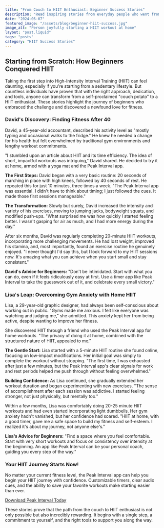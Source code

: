 ```yaml
---
title: "From Couch to HIIT Enthusiast: Beginner Success Stories"
description: "Read inspiring stories from everyday people who went from sedentary lifestyles to loving HIIT, proving anyone can start and succeed with interval training."
date: "2024-05-07" 
featured_image: "/assets/blog/beginner-hiit-success.jpg"
image_alt: "Person joyfully starting a HIIT workout at home"
layout: "post.liquid"
tags: "posts"
category: "HIIT Success Stories"
---
```


## Starting from Scratch: How Beginners Conquered HIIT

Taking the first step into High-Intensity Interval Training (HIIT) can feel daunting, especially if you're starting from a sedentary lifestyle. But countless individuals have proven that with the right approach, dedication, and tools, anyone can transform from a self-proclaimed "couch potato" to a HIIT enthusiast. These stories highlight the journey of beginners who embraced the challenge and discovered a newfound love for fitness.

### David's Discovery: Finding Fitness After 40

David, a 45-year-old accountant, described his activity level as "mostly typing and occasional walks to the fridge." He knew he needed a change for his health but felt overwhelmed by traditional gym environments and lengthy workout commitments.

"I stumbled upon an article about HIIT and its time efficiency. The idea of short, impactful workouts was intriguing," David shared. He decided to try it at home, armed with a yoga mat and the Peak Interval app.

**The First Steps:**
David began with a very basic routine: 20 seconds of marching in place with high knees, followed by 40 seconds of rest. He repeated this for just 10 minutes, three times a week. "The Peak Interval app was essential. I didn't have to think about timing; I just followed the cues. It made those first sessions manageable."

**The Transformation:**
Slowly but surely, David increased the intensity and variety of his exercises, moving to jumping jacks, bodyweight squats, and modified push-ups. "What surprised me was how quickly I started feeling better. I wasn't gasping for air as much, and I had more energy during the day."

After six months, David was regularly completing 20-minute HIIT workouts, incorporating more challenging movements. He had lost weight, improved his stamina, and, most importantly, found an exercise routine he genuinely enjoyed. "I never thought I'd say this, but I look forward to my HIIT sessions now. It's amazing what you can achieve when you start small and stay consistent."

**David's Advice for Beginners:** "Don't be intimidated. Start with what you can do, even if it feels ridiculously easy at first. Use a timer app like Peak Interval to take the guesswork out of it, and celebrate every small victory."

### Lisa's Leap: Overcoming Gym Anxiety with Home HIIT

Lisa, a 29-year-old graphic designer, had always been self-conscious about working out in public. "Gyms made me anxious. I felt like everyone was watching and judging me," she admitted. This anxiety kept her from being active, despite wanting to improve her fitness.

She discovered HIIT through a friend who used the Peak Interval app for home workouts. "The privacy of doing it at home, combined with the structured nature of HIIT, appealed to me."

**The Gentle Start:**
Lisa started with a 5-minute HIIT routine she found online, focusing on low-impact modifications. Her initial goal was simply to complete the workout without stopping. "The first time, I was exhausted after just a few minutes, but the Peak Interval app's clear signals for work and rest periods helped me push through without feeling overwhelmed."

**Building Confidence:**
As Lisa continued, she gradually extended her workout duration and began experimenting with new exercises. "The sense of accomplishment after each session was addictive. I started feeling stronger, not just physically, but mentally too."

Within a few months, Lisa was comfortably doing 20-25 minute HIIT workouts and had even started incorporating light dumbbells. Her gym anxiety hadn't vanished, but her confidence had soared. "HIIT at home, with a good timer, gave me a safe space to build my fitness and self-esteem. I realized it's about my journey, not anyone else's."

**Lisa's Advice for Beginners:** "Find a space where you feel comfortable. Start with very short workouts and focus on consistency over intensity at the beginning. An app like Peak Interval can be your personal coach, guiding you every step of the way."

<div class="cta-box">
    <h3>Your HIIT Journey Starts Now!</h3>
    <p>No matter your current fitness level, the Peak Interval app can help you begin your HIIT journey with confidence. Customizable timers, clear audio cues, and the ability to save your favorite workouts make starting easier than ever.</p>
    <a href="https://apps.apple.com/us/app/peak-interval-hiit-timer/id6741055716" class="cta-button">Download Peak Interval Today</a>
</div>

These stories prove that the path from the couch to HIIT enthusiast is not only possible but also incredibly rewarding. It begins with a single step, a commitment to yourself, and the right tools to support you along the way. 